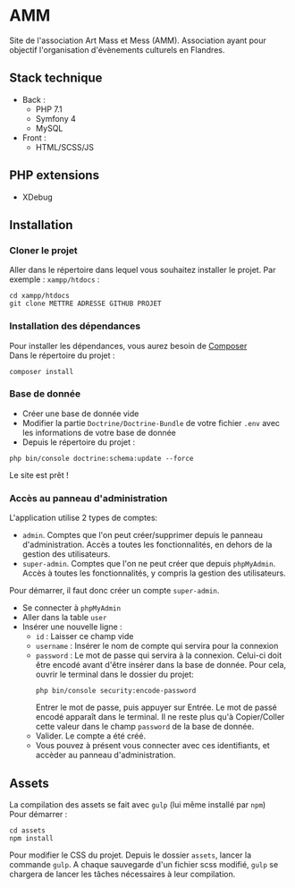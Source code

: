 # AMM
Site de l'association Art Mass et Mess (AMM). Association ayant pour objectif l'organisation d'évènements
culturels en Flandres.

## Stack technique
* Back :
    * PHP 7.1
    * Symfony 4
    * MySQL
* Front :
    * HTML/SCSS/JS
## PHP extensions
* XDebug

## Installation
### Cloner le projet
Aller dans le répertoire dans lequel vous souhaitez installer le projet.
Par exemple : `xampp/htdocs` :
    
 ```
 cd xampp/htdocs
 git clone METTRE ADRESSE GITHUB PROJET
 ```

### Installation des dépendances
Pour installer les dépendances, vous aurez besoin de <a href="METTRE ADRESSE DE COMPOSER">Composer</a> <br>
Dans le répertoire du projet :

````
composer install
````

### Base de donnée
   * Créer une base de donnée vide
   * Modifier la partie `Doctrine/Doctrine-Bundle` de votre fichier `.env` avec les informations de votre base de donnée
   * Depuis le répertoire du projet :
   ````
   php bin/console doctrine:schema:update --force
   ````

Le site est prêt !

### Accès au panneau d'administration
L'application utilise 2 types de comptes:
* `admin`. Comptes que l'on peut créer/supprimer depuis le panneau d'administration. Accès a toutes les fonctionnalités, en dehors de la gestion des utilisateurs.
* `super-admin`. Comptes que l'on ne peut créer que depuis `phpMyAdmin`. Accès à toutes les fonctionnalités, y compris la gestion des utilisateurs.

Pour démarrer, il faut donc créer un compte `super-admin`.
* Se connecter à `phpMyAdmin`
* Aller dans la table `user`
* Insérer une nouvelle ligne :
    * `id` : Laisser ce champ vide
    * `username` : Insérer le nom de compte qui servira pour la connexion
    * `password` : Le mot de passe qui servira à la connexion. Celui-ci doit être encodé avant d'être insérer dans la base de donnée. Pour cela, ouvrir le terminal dans le dossier du projet:
        ````
        php bin/console security:encode-password
        ````
        Entrer le mot de passe, puis appuyer sur Entrée. Le mot de passé encodé apparaît dans le terminal. Il ne reste plus qu'à Copier/Coller cette valeur dans le champ `password` de la base de donnée.
    * Valider. Le compte a été créé.
    * Vous pouvez à présent vous connecter avec ces identifiants, et accèder au panneau d'administration.
    
## Assets
La compilation des assets se fait avec `gulp` (lui même installé par `npm`)<br>
Pour démarrer :
````
cd assets
npm install
````

Pour modifier le CSS du projet. Depuis le dossier `assets`, lancer la commande `gulp`. A chaque sauvegarde d'un fichier scss modifié, `gulp` se chargera de lancer les tâches nécessaires à leur compilation.